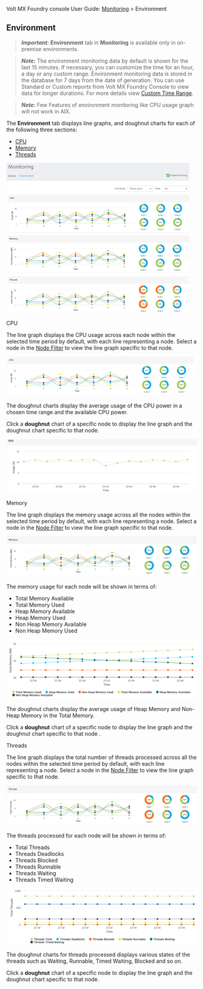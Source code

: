                             

Volt MX  Foundry console User Guide: [Monitoring](Monitoring.md) > Environment

Environment
-----------

> **_Important:_** **Environment** tab in **Monitoring** is available only in on-premise environments.

> **_Note:_** The environment monitoring data by default is shown for the last 15 minutes. If necessary, you can customize the time for an hour, a day or any custom range. Environment monitoring data is stored in the database for 7 days from the date of generation. You can use Standard or Custom reports from Volt MX Foundry Console to view data for longer durations. For more details view [Custom Time Range](Monitoring.md#Custom_Time_Range).

> **_Note:_** Few Features of environment monitoring like CPU usage graph will not work in AIX.  

The **Environment** tab displays line graphs, and doughnut charts for each of the following three sections:

*   [CPU](#CPU)
*   [Memory](#Memory)
*   [Threads](#Threads)

![](Resources/Images/Environment_Monitoring_483x396.png)

CPU

The line graph displays the CPU usage across each node within the selected time period by default, with each line representing a node. Select a node in the [Node Filter](Monitoring.md#Node) to view the line graph specific to that node.  

![](Resources/Images/CPU_495x104.png)

The doughnut charts display the average usage of the CPU power in a chosen time range and the available CPU power.

Click a **doughnut** chart of a specific node to display the line graph and the doughnut chart specific to that node.

![](Resources/Images/cpueach.png)

Memory

The line graph displays the memory usage across all the nodes within the selected time period by default, with each line representing a node. Select a node in the [Node Filter](Monitoring.md#Node) to view the line graph specific to that node.

![](Resources/Images/Memory.PNG)

The memory usage for each node will be shown in terms of:

*   Total Memory Available
*   Total Memory Used
*   Heap Memory Available
*   Heap Memory Used
*   Non Heap Memory Available
*   Non Heap Memory Used

![](Resources/Images/memoryeach.png)

The doughnut charts display the average usage of Heap Memory and Non-Heap Memory in the Total Memory.

Click a **doughnut** chart of a specific node to display the line graph and the doughnut chart specific to that node .

Threads

The line graph displays the total number of threads processed across all the nodes within the selected time period by default, with each line representing a node. Select a node in the [Node Filter](Monitoring.md#Node) to view the line graph specific to that node.

![](Resources/Images/Threads.png)

The threads processed for each node will be shown in terms of:

*   Total Threads
*   Threads Deadlocks
*   Threads Blocked
*   Threads Runnable
*   Threads Waiting
*   Threads Timed Waiting

![](Resources/Images/threadseach_546x161.png)

The doughnut charts for threads processed displays various states of the threads such as Waiting, Runnable, Timed Waiting, Blocked and so on.

Click a **doughnut** chart of a specific node to display the line graph and the doughnut chart specific to that node.
